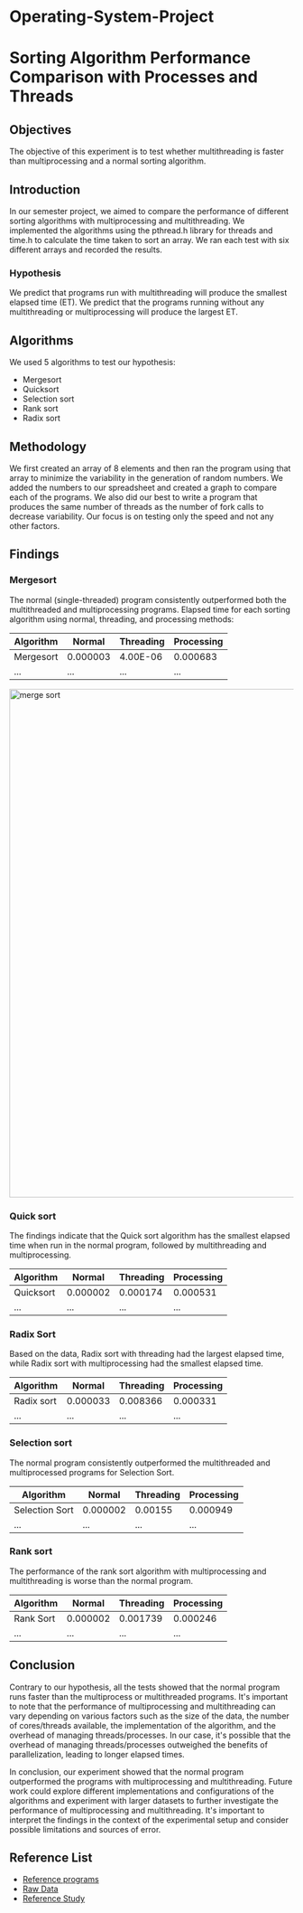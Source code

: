 # Operating-System-Project
# Sorting Algorithm Performance Comparison with Processes and Threads

## Objectives
The objective of this experiment is to test whether multithreading is faster than multiprocessing and a normal sorting algorithm.

## Introduction
In our semester project, we aimed to compare the performance of different sorting algorithms with multiprocessing and multithreading. We implemented the algorithms using the pthread.h library for threads and time.h to calculate the time taken to sort an array. We ran each test with six different arrays and recorded the results.

### Hypothesis
We predict that programs run with multithreading will produce the smallest elapsed time (ET). We predict that the programs running without any multithreading or multiprocessing will produce the largest ET.

## Algorithms
We used 5 algorithms to test our hypothesis:
- Mergesort
- Quicksort
- Selection sort
- Rank sort
- Radix sort

## Methodology
We first created an array of 8 elements and then ran the program using that array to minimize the variability in the generation of random numbers. We added the numbers to our spreadsheet and created a graph to compare each of the programs. We also did our best to write a program that produces the same number of threads as the number of fork calls to decrease variability. Our focus is on testing only the speed and not any other factors.

## Findings
### Mergesort
The normal (single-threaded) program consistently outperformed both the multithreaded and multiprocessing programs. Elapsed time for each sorting algorithm using normal, threading, and processing methods:

|    Algorithm    | Normal      | Threading   | Processing  |
|--------|-------------|-------------|-------------|
| Mergesort      | 0.000003    | 4.00E-06    | 0.000683    |
| ...       | ...    | ...       | ...        |

<img width="900" alt="merge sort" src="https://github.com/0xZainRaza/Operating-System-Project/assets/154006182/043b163d-5313-412f-9d2d-383d893c523f">

### Quick sort
The findings indicate that the Quick sort algorithm has the smallest elapsed time when run in the normal program, followed by multithreading and multiprocessing.

| Algorithm | Normal | Threading | Processing |
|-----------|--------|-----------|------------|
| Quicksort | 0.000002 | 0.000174 | 0.000531 |
| ...       | ...    | ...       | ...        |

### Radix Sort
Based on the data, Radix sort with threading had the largest elapsed time, while Radix sort with multiprocessing had the smallest elapsed time.

| Algorithm | Normal | Threading | Processing |
|-----------|--------|-----------|------------|
| Radix sort| 0.000033 | 0.008366 | 0.000331 |
| ...       | ...    | ...       | ...        |

### Selection sort
The normal program consistently outperformed the multithreaded and multiprocessed programs for Selection Sort.

| Algorithm     | Normal | Threading | Processing |
|---------------|--------|-----------|------------|
| Selection Sort| 0.000002 | 0.00155 | 0.000949 |
| ...           | ...    | ...       | ...        |

### Rank sort
The performance of the rank sort algorithm with multiprocessing and multithreading is worse than the normal program.

| Algorithm | Normal | Threading | Processing |
|-----------|--------|-----------|------------|
| Rank Sort | 0.000002 | 0.001739 | 0.000246 |
| ...       | ...    | ...       | ...        |

## Conclusion
Contrary to our hypothesis, all the tests showed that the normal program runs faster than the multiprocess or multithreaded programs. It's important to note that the performance of multiprocessing and multithreading can vary depending on various factors such as the size of the data, the number of cores/threads available, the implementation of the algorithm, and the overhead of managing threads/processes. In our case, it's possible that the overhead of managing threads/processes outweighed the benefits of parallelization, leading to longer elapsed times.

In conclusion, our experiment showed that the normal program outperformed the programs with multiprocessing and multithreading. Future work could explore different implementations and configurations of the algorithms and experiment with larger datasets to further investigate the performance of multiprocessing and multithreading. It's important to interpret the findings in the context of the experimental setup and consider possible limitations and sources of error.

## Reference List
- [Reference programs](https://github.com/Mercurycode2002/OS_lab-_semester_4/tree/main/Semester_project)
- [Raw Data](https://docs.google.com/spreadsheets/d/1JxOdCUL4tyqbQ1IuryBof3mHqfYyAAj3SrZHm67oZvA/edit#gid=0)
- [Reference Study](https://www.diva-portal.org/smash/get/diva2:839729/FULLTEXT0)
